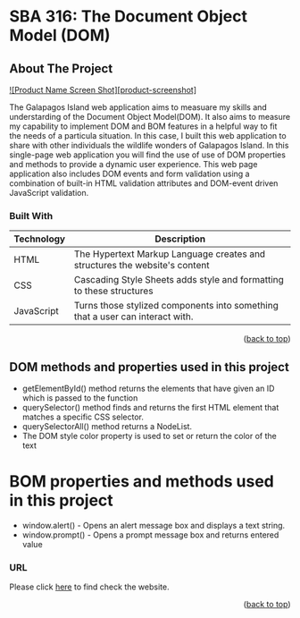 # SBA 316: The Document Object Model (DOM)

## About The Project

[![Product Name Screen Shot][product-screenshot]]()

The Galapagos Island web application aims to measuare my skills and understarding of the Document Object Model(DOM). It also aims to measure my capability to implement DOM and BOM features in a helpful way to fit the needs of a particula situation. In this case, I built this web application to share with other individuals the wildlife wonders of Galapagos Island. In this single-page web application you will find the use of use of DOM properties and methods to provide a dynamic user experience. This web page application also includes DOM events and form validation using a combination of built-in HTML validation attributes and DOM-event driven JavaScript validation.



### Built With
| Technology | Description                               | 
|------------|-------------------------------------------|
| HTML       |The Hypertext Markup Language creates and structures the website's content          | 
| CSS        | Cascading Style Sheets adds style and formatting to these structures                | 
| JavaScript | Turns those stylized components into something that a user can interact with.| 
 
<p align="right">(<a href="#readme-top">back to top</a>)</p>


## DOM methods and properties used in this project
 
- getElementById() method returns the elements that have given an ID which is passed to the function
- querySelector() method finds and returns the first HTML element that matches a specific CSS selector.
- querySelectorAll() method returns a NodeList.
- The DOM style color property is used to set or return the color of the text

# BOM properties and methods used in this project
- window.alert() - Opens an alert message box and displays a text string.
- window.prompt() - Opens a prompt message box and returns entered value

### URL
Please click [here](
https://github.com/GabrielaGuayara/sbaProject ) to find check the website.
<p align="right">(<a href="#readme-top">back to top</a>)</p>

